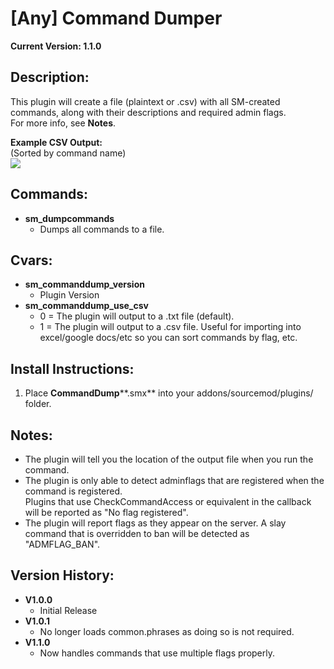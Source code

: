 # [Any] Command Dumper
**Current Version: 1.1.0**  




## Description:

 This plugin will create a file (plaintext or .csv) with all SM-created commands, along with their descriptions and required admin flags.  
 For more info, see  **Notes**.  

**Example CSV Output:**  
(Sorted by command name)   
[![](https://forums.alliedmods.net/image-proxy/fcf7979c01f0d443da5829301d372ecad12be243/687474703a2f2f636f6e74656e742e73637265656e636173742e636f6d2f75736572732f44617274684e696e6a612f666f6c646572732f4a696e672f6d656469612f63343762396237332d303531372d346135652d393066302d3062313166613935626264362f4353565f44656d6f312e706e67)](http://content.screencast.com/users/DarthNinja/folders/Jing/media/c47b9b73-0517-4a5e-90f0-0b11fa95bbd6/CSV_Demo1.png)

## Commands:

-   ****sm_dumpcommands****
    -   Dumps all commands to a file.


## Cvars:

-   **sm_commanddump_version**
    -   Plugin Version
-   **sm_commanddump_use_csv**
    -   0 = The plugin will output to a .txt file (default).
    -   1 = The plugin will output to a .csv file. Useful for importing into excel/google docs/etc so you can sort commands by flag, etc.

## Install Instructions:

1.  Place  **CommandDump****.smx**  into your addons/sourcemod/plugins/ folder.


## Notes:

-   The plugin will tell you the location of the output file when you run the command.
-   The plugin is only able to detect adminflags that are registered when the command is registered.  
    Plugins that use CheckCommandAccess or equivalent in the callback will be reported as "No flag registered".
-   The plugin will report flags as they appear on the server. A slay command that is overridden to ban will be detected as "ADMFLAG_BAN".


## Version History:  

-   **V1.0.0**
    -   Initial Release
-   **V1.0.1**
    -   No longer loads common.phrases as doing so is not required.
-   **V1.1.0**
    -   Now handles commands that use multiple flags properly.
